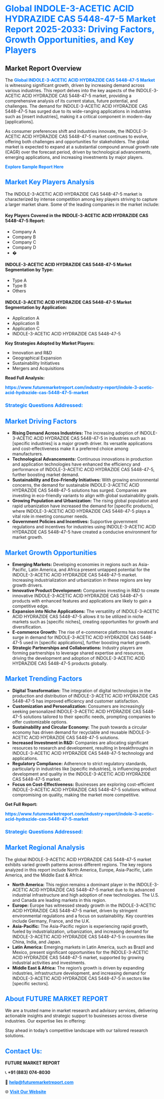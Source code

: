 <h1 style="color: #007BFF;">Global INDOLE-3-ACETIC ACID HYDRAZIDE CAS 5448-47-5 Market Report 2025-2033: Driving Factors, Growth Opportunities, and Key Players</h1>

<section id="overview">
<h2>Market Report Overview</h2>
<p>The <a href="https://www.futuremarketreport.com/industry-report/indole-3-acetic-acid-hydrazide-cas-5448-47-5-market" style="color: #007BFF; text-decoration: none;"><strong>Global INDOLE-3-ACETIC ACID HYDRAZIDE CAS 5448-47-5 Market</strong></a> is witnessing significant growth, driven by increasing demand across various industries. This report delves into the key aspects of the INDOLE-3-ACETIC ACID HYDRAZIDE CAS 5448-47-5 market, providing a comprehensive analysis of its current status, future potential, and challenges. The demand for INDOLE-3-ACETIC ACID HYDRAZIDE CAS 5448-47-5 has surged due to its wide-ranging applications in industries such as [insert industries], making it a critical component in modern-day [applications].</p>
<p>As consumer preferences shift and industries innovate, the INDOLE-3-ACETIC ACID HYDRAZIDE CAS 5448-47-5 market continues to evolve, offering both challenges and opportunities for stakeholders. The global market is expected to expand at a substantial compound annual growth rate (CAGR) over the forecast period, driven by technological advancements, emerging applications, and increasing investments by major players.</p>
</section>

<section id="overview">
<p><a href="https://www.futuremarketreport.com/request-sample/reportId=111738" style="color: #007BFF; text-decoration: none;"><strong>Explore Sample Report Here</strong></a></p>
</section>

<section id="key-players">
<h2 style="color: #007BFF;">Market Key Players Analysis</h2>
<p>The INDOLE-3-ACETIC ACID HYDRAZIDE CAS 5448-47-5 market is characterized by intense competition among key players striving to capture a larger market share. Some of the leading companies in the market include:</p>
<h4>Key Players Covered in the INDOLE-3-ACETIC ACID HYDRAZIDE CAS 5448-47-5 Report:</h4>
<ul><li>Company A</li><li>Company B</li><li>Company C</li><li>Company D</li><li>�</li></ul>
<h4>INDOLE-3-ACETIC ACID HYDRAZIDE CAS 5448-47-5 Market Segmentation by Type:</h4>
<ul><li>Type A</li><li>Type B</li><li>Others</li></ul>

<h4>INDOLE-3-ACETIC ACID HYDRAZIDE CAS 5448-47-5 Market Segmentation by Application:</h4>
<ul><li>Application A</li><li>Application B</li><li>Application C</li><li>INDOLE-3-ACETIC ACID HYDRAZIDE CAS 5448-47-5</li></ul>
<p><strong>Key Strategies Adopted by Market Players:</strong></p>
<ul>
<li>Innovation and R&D</li>
<li>Geographical Expansion</li>
<li>Sustainability Initiatives</li>
<li>Mergers and Acquisitions</li>
</ul>
</section>

<section>
<p><strong>Read Full Analysis: </strong></p><a href="https://www.futuremarketreport.com/industry-report/indole-3-acetic-acid-hydrazide-cas-5448-47-5-market" style="color: #007BFF; text-decoration: none;"><strong>https://www.futuremarketreport.com/industry-report/indole-3-acetic-acid-hydrazide-cas-5448-47-5-market</strong></a>
<h3 style="color: #007BFF;">Strategic Questions Addressed:</h3>
</section>

<section id="driving-factors">
<h2 style="color: #007BFF;">Market Driving Factors</h2>
<ul>
<li><strong>Rising Demand Across Industries:</strong> The increasing adoption of INDOLE-3-ACETIC ACID HYDRAZIDE CAS 5448-47-5 in industries such as [specific industries] is a major growth driver. Its versatile applications and cost-effectiveness make it a preferred choice among manufacturers.</li>
<li><strong>Technological Advancements:</strong> Continuous innovations in production and application technologies have enhanced the efficiency and performance of INDOLE-3-ACETIC ACID HYDRAZIDE CAS 5448-47-5, further boosting market demand.</li>
<li><strong>Sustainability and Eco-Friendly Initiatives:</strong> With growing environmental concerns, the demand for sustainable INDOLE-3-ACETIC ACID HYDRAZIDE CAS 5448-47-5 solutions has surged. Companies are investing in eco-friendly variants to align with global sustainability goals.</li>
<li><strong>Growing Population and Urbanization:</strong> The rising global population and rapid urbanization have increased the demand for [specific products], where INDOLE-3-ACETIC ACID HYDRAZIDE CAS 5448-47-5 plays a vital role in meeting consumer needs.</li>
<li><strong>Government Policies and Incentives:</strong> Supportive government regulations and incentives for industries using INDOLE-3-ACETIC ACID HYDRAZIDE CAS 5448-47-5 have created a conducive environment for market growth.</li>
</ul>
</section>

<section id="growth-opportunities">
<h2 style="color: #007BFF;">Market Growth Opportunities</h2>
<ul>
<li><strong>Emerging Markets:</strong> Developing economies in regions such as Asia-Pacific, Latin America, and Africa present untapped potential for the INDOLE-3-ACETIC ACID HYDRAZIDE CAS 5448-47-5 market. Increasing industrialization and urbanization in these regions are key growth drivers.</li>
<li><strong>Innovative Product Development:</strong> Companies investing in R&D to create innovative INDOLE-3-ACETIC ACID HYDRAZIDE CAS 5448-47-5 products with enhanced features and applications are likely to gain a competitive edge.</li>
<li><strong>Expansion into Niche Applications:</strong> The versatility of INDOLE-3-ACETIC ACID HYDRAZIDE CAS 5448-47-5 allows it to be utilized in niche markets such as [specific niches], creating opportunities for growth and diversification.</li>
<li><strong>E-commerce Growth:</strong> The rise of e-commerce platforms has created a surge in demand for INDOLE-3-ACETIC ACID HYDRAZIDE CAS 5448-47-5 used in [specific applications], further boosting market growth.</li>
<li><strong>Strategic Partnerships and Collaborations:</strong> Industry players are forming partnerships to leverage shared expertise and resources, driving the development and adoption of INDOLE-3-ACETIC ACID HYDRAZIDE CAS 5448-47-5 products globally.</li>
</ul>
</section>

<section id="trending-factors">
<h2 style="color: #007BFF;">Market Trending Factors</h2>
<ul>
<li><strong>Digital Transformation:</strong> The integration of digital technologies in the production and distribution of INDOLE-3-ACETIC ACID HYDRAZIDE CAS 5448-47-5 has improved efficiency and customer satisfaction.</li>
<li><strong>Customization and Personalization:</strong> Consumers are increasingly seeking personalized INDOLE-3-ACETIC ACID HYDRAZIDE CAS 5448-47-5 solutions tailored to their specific needs, prompting companies to offer customizable options.</li>
<li><strong>Sustainability and Circular Economy:</strong> The push towards a circular economy has driven demand for recyclable and reusable INDOLE-3-ACETIC ACID HYDRAZIDE CAS 5448-47-5 solutions.</li>
<li><strong>Increased Investment in R&D:</strong> Companies are allocating significant resources to research and development, resulting in breakthroughs in INDOLE-3-ACETIC ACID HYDRAZIDE CAS 5448-47-5 technology and applications.</li>
<li><strong>Regulatory Compliance:</strong> Adherence to strict regulatory standards, particularly in industries like [specific industries], is influencing product development and quality in the INDOLE-3-ACETIC ACID HYDRAZIDE CAS 5448-47-5 market.</li>
<li><strong>Focus on Cost-Effectiveness:</strong> Businesses are exploring cost-efficient INDOLE-3-ACETIC ACID HYDRAZIDE CAS 5448-47-5 solutions without compromising on quality, making the market more competitive.</li>
</ul>
</section>

<section>
<p><strong>Get Full Report: </strong></p><a href="https://www.futuremarketreport.com/industry-report/indole-3-acetic-acid-hydrazide-cas-5448-47-5-market" style="color: #007BFF; text-decoration: none;"><strong>https://www.futuremarketreport.com/industry-report/indole-3-acetic-acid-hydrazide-cas-5448-47-5-market</strong></a>
<h3 style="color: #007BFF;">Strategic Questions Addressed:</h3>
</section>


<section id="regional-analysis">
<h2 style="color: #007BFF;">Market Regional Analysis</h2>
<p>The global INDOLE-3-ACETIC ACID HYDRAZIDE CAS 5448-47-5 market exhibits varied growth patterns across different regions. The key regions analyzed in this report include North America, Europe, Asia-Pacific, Latin America, and the Middle East & Africa:</p>
<ul>
<li><strong>North America:</strong> This region remains a dominant player in the INDOLE-3-ACETIC ACID HYDRAZIDE CAS 5448-47-5 market due to its advanced industrial infrastructure and high adoption of new technologies. The U.S. and Canada are leading markets in this region.</li>
<li><strong>Europe:</strong> Europe has witnessed steady growth in the INDOLE-3-ACETIC ACID HYDRAZIDE CAS 5448-47-5 market, driven by stringent environmental regulations and a focus on sustainability. Key countries include Germany, France, and the U.K.</li>
<li><strong>Asia-Pacific:</strong> The Asia-Pacific region is experiencing rapid growth, fueled by industrialization, urbanization, and increasing demand for INDOLE-3-ACETIC ACID HYDRAZIDE CAS 5448-47-5 in countries like China, India, and Japan.</li>
<li><strong>Latin America:</strong> Emerging markets in Latin America, such as Brazil and Mexico, present significant opportunities for the INDOLE-3-ACETIC ACID HYDRAZIDE CAS 5448-47-5 market, supported by growing industrial activities and investments.</li>
<li><strong>Middle East & Africa:</strong> The region’s growth is driven by expanding industries, infrastructure development, and increasing demand for INDOLE-3-ACETIC ACID HYDRAZIDE CAS 5448-47-5 in sectors like [specific sectors].</li>
</ul>
</section>

<footer>
<h2 style="color: #007BFF;">About FUTURE MARKET REPORT</h2>
<p>We are a trusted name in market research and advisory services, delivering actionable insights and strategic support to businesses across diverse industries. Our expertise lies in offering:</p>

<p>Stay ahead in today’s competitive landscape with our tailored research solutions.</p>

<h2 style="color: #007BFF;">Contact Us:</h2>
<p><strong>FUTURE MARKET REPORT</strong></p>
<p>📞 <strong>+91 (883) 074-8030</strong></p>
<p>📧 <strong><a href="mailto:help@futuremarketreport.com" style="color: #007BFF;">help@futuremarketreport.com</a></strong></p>
<p>🌐 <strong><a href="https://www.futuremarketreport.com/" style="color: #007BFF;">Visit Our Website</a></strong></p>
</footer>